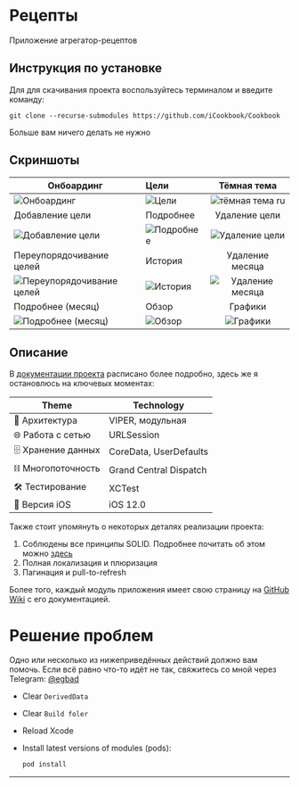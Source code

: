 # Рецепты

Приложение агрегатор-рецептов

## Инструкция по установке

Для для скачивания проекта воспользуйтесь терминалом и введите команду:

```
git clone --recurse-submodules https://github.com/iCookbook/Cookbook
```

Больше вам ничего делать не нужно

## Скриншоты

| Онбоардинг | Цели | Тёмная тема |
| ------------- |:-------------|:-------------:|
| ![Онбоардинг](https://user-images.githubusercontent.com/60363270/177568629-ef977243-7976-42ee-be0b-23f41688ffb9.png) | ![Цели](https://user-images.githubusercontent.com/60363270/171424937-f63ab329-0195-4cf9-a449-f16d62ae1d50.png) | ![тёмная тема ru](https://user-images.githubusercontent.com/60363270/172214231-d1667a36-55ce-4d65-8b9e-d142e0b8ded4.png) |
| Добавление цели | Подробнее | Удаление цели |
| ![Добавление цели](https://user-images.githubusercontent.com/60363270/171424969-ef70a26b-fc87-421e-85a5-41b48b58a807.png) | ![Подробнее](https://user-images.githubusercontent.com/60363270/171424993-47660cce-ca7b-49cc-9002-abc63ce51af3.png) | ![Удаление цели](https://user-images.githubusercontent.com/60363270/172214034-b2d0d7ab-6ff4-4a66-a852-7a1824d1568d.png) |
| Переупорядочивание целей | История | Удаление месяца |
| ![Переупорядочивание целей](https://user-images.githubusercontent.com/60363270/177569847-e9609bca-9e4c-4c59-89c7-0c3f0ded8b1a.png) | ![История](https://user-images.githubusercontent.com/60363270/171425024-024a5cd9-5df5-4a9f-be34-f85b4ee146d5.png) | ![Удаление месяца](https://user-images.githubusercontent.com/60363270/177569787-88365f2c-8845-489e-a0ab-5ca012ea6bbe.png) |
| Подробнее (месяц) | Обзор | Графики |
| ![Подробнее (месяц)](https://user-images.githubusercontent.com/60363270/171425054-55563c52-2660-4ea4-9b2c-52d82be94921.png) | ![Обзор](https://user-images.githubusercontent.com/60363270/171425121-e92ce776-9314-48c8-b1f3-c76daacfc035.png) | ![Графики](https://user-images.githubusercontent.com/60363270/177569646-2951e34f-a805-4c09-9562-563388f2530b.png) |

## Описание

В [документации проекта](https://github.com/iCookbook/Cookbook/wiki) расписано более подробно, здесь же я остановлюсь на ключевых моментах:

| Theme | Technology |
|---|---|
| 🧱 Архитектура | VIPER, модульная |
| 🌐 Работа с сетью | URLSession |
| 🗄 Хранение данных | CoreData, UserDefaults |
| ⛓ Многопоточность | Grand Central Dispatch |
| 🛠 Тестирование | XCTest |
| 📱 Версия iOS | iOS 12.0 |

Также стоит упомянуть о некоторых деталях реализации проекта:

1. Соблюдены все принципы SOLID. Подробнее почитать об этом можно [здесь](https://github.com/iCookbook/Cookbook/wiki/SOLID)
2. Полная локализация и плюризация
3. Пагинация и pull-to-refresh

Более того, каждый модуль приложения имеет свою страницу на [GitHub Wiki](https://docs.github.com/en/communities/documenting-your-project-with-wikis/about-wikis) с его документацией.

# Решение проблем

Одно или несколько из нижеприведённых действий должно вам помочь. Если всё равно что-то идёт не так, свяжитесь со мной через Telegram: [@egbad](https://t.me/egbad)

- Clear `DerivedData`
- Clear `Build foler`
- Reload Xcode
- Install latest versions of modules (pods):
    
    ```bash
    pod install
    ```

---
